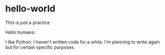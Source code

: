 # hello-world
This is just a practice

Hello humans:

I like Python. I haven't written code for a while. I'm planning to write again but for certain specific purposes.
